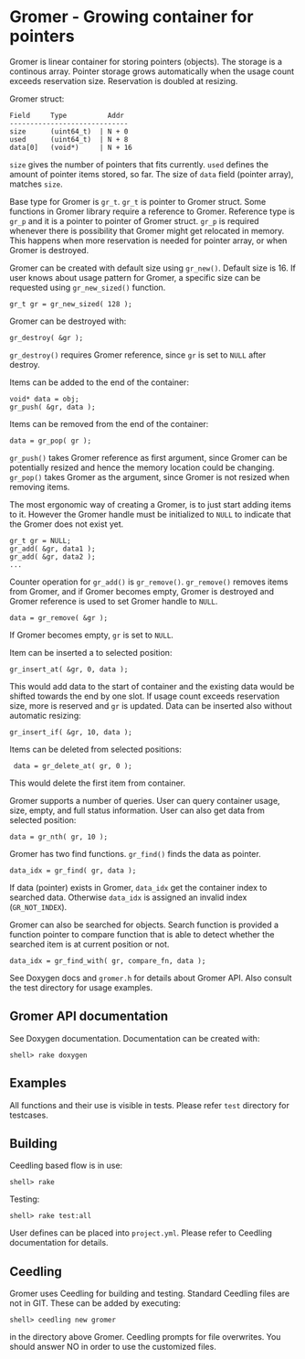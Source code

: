 # Gromer - Growing container for pointers

Gromer is linear container for storing pointers (objects). The storage
is a continous array.  Pointer storage grows automatically when the
usage count exceeds reservation size. Reservation is doubled at
resizing.

Gromer struct:

    Field     Type          Addr
    -----------------------------
    size      (uint64_t)  | N + 0
    used      (uint64_t)  | N + 8
    data[0]   (void*)     | N + 16

`size` gives the number of pointers that fits currently. `used`
defines the amount of pointer items stored, so far. The size of `data`
field (pointer array), matches `size`.

Base type for Gromer is `gr_t`. `gr_t` is pointer to Gromer
struct. Some functions in Gromer library require a reference to
Gromer. Reference type is `gr_p` and it is a pointer to pointer of
Gromer struct. `gr_p` is required whenever there is possibility that
Gromer might get relocated in memory. This happens when more
reservation is needed for pointer array, or when Gromer is destroyed.

Gromer can be created with default size using `gr_new()`. Default size
is 16. If user knows about usage pattern for Gromer, a specific size
can be requested using `gr_new_sized()` function.

    gr_t gr = gr_new_sized( 128 );

Gromer can be destroyed with:

    gr_destroy( &gr );

`gr_destroy()` requires Gromer reference, since `gr` is set to `NULL`
after destroy.

Items can be added to the end of the container:

    void* data = obj;
    gr_push( &gr, data );

Items can be removed from the end of the container:

    data = gr_pop( gr );

`gr_push()` takes Gromer reference as first argument, since Gromer can
be potentially resized and hence the memory location could be
changing. `gr_pop()` takes Gromer as the argument, since Gromer is not
resized when removing items.

The most ergonomic way of creating a Gromer, is to just start adding
items to it. However the Gromer handle must be initialized to `NULL`
to indicate that the Gromer does not exist yet.

    gr_t gr = NULL;
    gr_add( &gr, data1 );
    gr_add( &gr, data2 );
    ...

Counter operation for `gr_add()` is `gr_remove()`. `gr_remove()`
removes items from Gromer, and if Gromer becomes empty, Gromer is
destroyed and Gromer reference is used to set Gromer handle to `NULL`.

    data = gr_remove( &gr );

If Gromer becomes empty, `gr` is set to `NULL`.

Item can be inserted a to selected position:

    gr_insert_at( &gr, 0, data );

This would add data to the start of container and the existing data
would be shifted towards the end by one slot. If usage count exceeds
reservation size, more is reserved and `gr` is updated. Data can be
inserted also without automatic resizing:

    gr_insert_if( &gr, 10, data );

Items can be deleted from selected positions:

     data = gr_delete_at( gr, 0 );

This would delete the first item from container.

Gromer supports a number of queries. User can query container usage,
size, empty, and full status information. User can also get data from
selected position:

    data = gr_nth( gr, 10 );

Gromer has two find functions. `gr_find()` finds the data as pointer.

    data_idx = gr_find( gr, data );

If data (pointer) exists in Gromer, `data_idx` get the container index
to searched data. Otherwise `data_idx` is assigned an invalid index
(`GR_NOT_INDEX`).

Gromer can also be searched for objects. Search function is provided a
function pointer to compare function that is able to detect whether
the searched item is at current position or not.

    data_idx = gr_find_with( gr, compare_fn, data );

See Doxygen docs and `gromer.h` for details about Gromer API. Also
consult the test directory for usage examples.


## Gromer API documentation

See Doxygen documentation. Documentation can be created with:

    shell> rake doxygen


## Examples

All functions and their use is visible in tests. Please refer `test`
directory for testcases.


## Building

Ceedling based flow is in use:

    shell> rake

Testing:

    shell> rake test:all

User defines can be placed into `project.yml`. Please refer to
Ceedling documentation for details.


## Ceedling

Gromer uses Ceedling for building and testing. Standard Ceedling files
are not in GIT. These can be added by executing:

    shell> ceedling new gromer

in the directory above Gromer. Ceedling prompts for file
overwrites. You should answer NO in order to use the customized files.
